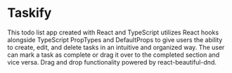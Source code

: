 # Taskify

This todo list app created with React and TypeScript utilizes React hooks alongside TypeScript PropTypes and DefaultProps to give users the ability to create, edit, and delete tasks in an intuitive and organized way. The user can mark a task as complete or drag it over to the completed section and vice versa. Drag and drop functionality powered by react-beautiful-dnd.
